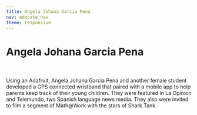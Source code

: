 ```yaml
---
title: Angela Johana Garcia Pena
nav: educate_nav
theme: responsive
---
```


<a id="top"></a>

# Angela Johana Garcia Pena

<br/>
<br/>
Using an Adafruit, Angela Johana Garcia Pena and another female student developed a GPS connected wristband that paired with a mobile app to help parents keep track of their young children. They were featured in La Opinion and Telemundo, two Spanish language news media. They also were invited to film a segment of Math@Work with the stars of Shark Tank.
